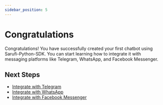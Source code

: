 ```yaml
---
sidebar_position: 5
---
```


# Congratulations

Congratulations! You have successfully created your first chatbot using Sarufi-Python-SDK. You can start learning how to integrate it with messaging platforms like Telegram, WhatsApp, and Facebook Messenger.

## Next Steps

- [Integrate with Telegram](/docs/tutorial-extras/integrate-with-telegram)
- [Integrate with WhatsApp](/docs/tutorial-extras/integrate-with-whatsapp)
- [Integrate with Facebook Messenger](/docs/tutorial-extras/integrate-with-facebook-messenger)
